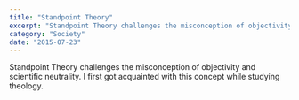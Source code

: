 ```yaml
---
title: "Standpoint Theory" 
excerpt: "Standpoint Theory challenges the misconception of objectivity and scientific neutrality."
category: "Society"
date: "2015-07-23"
---
```

Standpoint Theory challenges the misconception of objectivity and scientific neutrality. I first got acquainted with this concept while studying theology.